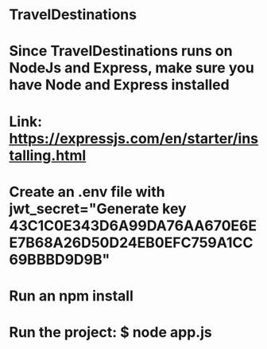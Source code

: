 # TravelDestinations

# Since TravelDestinations runs on NodeJs and Express, make sure you have Node and Express installed

# Link: https://expressjs.com/en/starter/installing.html

# Create an .env file with jwt_secret="Generate key 43C1C0E343D6A99DA76AA670E6EE7B68A26D50D24EB0EFC759A1CC69BBBD9D9B"

# Run an npm install

# Run the project: $ node app.js
